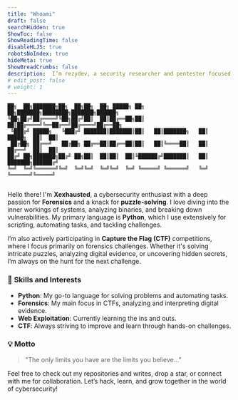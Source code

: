 ```yaml
---
title: "Whoami"
draft: false
searchHidden: true
ShowToc: false
ShowReadingTime: false
disableHLJS: true
robotsNoIndex: true
hideMeta: true
ShowBreadCrumbs: false
description:  I’m rezydev, a security researcher and pentester focused on web exploits. Always building tools, breaking systems, and sharing insights on hacking.
# edit_post: false
# weight: 1
---
```

```
██╗  ██╗███████╗██╗  ██╗██╗  ██╗ █████╗ ██╗   ██╗███████╗████████╗███████╗██████╗ 
╚██╗██╔╝██╔════╝╚██╗██╔╝██║  ██║██╔══██╗██║   ██║██╔════╝╚══██╔══╝██╔════╝██╔══██╗
 ╚███╔╝ █████╗   ╚███╔╝ ███████║███████║██║   ██║███████╗   ██║   █████╗  ██║  ██║
 ██╔██╗ ██╔══╝   ██╔██╗ ██╔══██║██╔══██║██║   ██║╚════██║   ██║   ██╔══╝  ██║  ██║
██╔╝ ██╗███████╗██╔╝ ██╗██║  ██║██║  ██║╚██████╔╝███████║   ██║   ███████╗██████╔╝
╚═╝  ╚═╝╚══════╝╚═╝  ╚═╝╚═╝  ╚═╝╚═╝  ╚═╝ ╚═════╝ ╚══════╝   ╚═╝   ╚══════╝╚═════╝ 
                                                                                  
```                      

Hello there! I'm **Xexhausted**, a cybersecurity enthusiast with a deep passion for **Forensics** and a knack for **puzzle-solving**. I love diving into the inner workings of systems, analyzing binaries, and breaking down vulnerabilities. My primary language is **Python**, which I use extensively for scripting, automating tasks, and tackling challenges. 

I’m also actively participating in **Capture the Flag (CTF)** competitions, where I focus primarily on forensics challenges. Whether it's solving intricate puzzles, analyzing digital evidence, or uncovering hidden secrets, I’m always on the hunt for the next challenge.

### 🔧 **Skills and Interests**
- **Python**: My go-to language for solving problems and automating tasks.
- **Forensics**: My main focus in CTFs, analyzing and interpreting digital evidence.
- **Web Exploitation**: Currently learning the ins and outs.
- **CTF**: Always striving to improve and learn through hands-on challenges.

### 💡 **Motto**
> "The only limits you have are the limits you believe..."

Feel free to check out my repositories and writes, drop a star, or connect with me for collaboration. Let’s hack, learn, and grow together in the world of cybersecurity!
